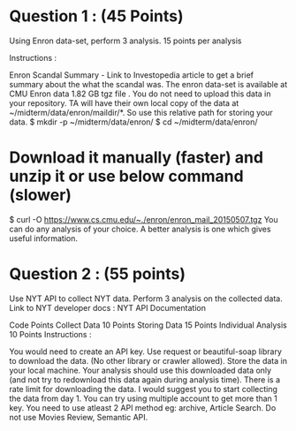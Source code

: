 
# Question 1 : (45 Points)

Using Enron data-set, perform 3 analysis.
15 points per analysis

Instructions :

Enron Scandal Summary - Link to Investopedia article to get a brief summary about the what the scandal was.
The enron data-set is available at CMU Enron data 1.82 GB tgz file .
You do not need to upload this data in your repository. TA will have their own local copy of the data at ~/midterm/data/enron/maildir/*. So use this relative path for storing your data.
$ mkdir -p ~/midterm/data/enron/
$ cd ~/midterm/data/enron/
# Download it manually (faster) and unzip it or use below command (slower)
$ curl -O https://www.cs.cmu.edu/~./enron/enron_mail_20150507.tgz
You can do any analysis of your choice. A better analysis is one which gives useful information.



# Question 2 : (55 points)

Use NYT API to collect NYT data. Perform 3 analysis on the collected data.
Link to NYT developer docs : NYT API Documentation

Code	Points
Collect Data	10 Points
Storing Data	15 Points
Individual Analysis	10 Points
Instructions :

You would need to create an API key.
Use request or beautiful-soap library to download the data. (No other library or crawler allowed).
Store the data in your local machine.
Your analysis should use this downloaded data only (and not try to redownload this data again during analysis time).
There is a rate limit for downloading the data. I would suggest you to start collecting the data from day 1. You can try using multiple account to get more than 1 key.
You need to use atleast 2 API method eg: archive, Article Search. Do not use Movies Review, Semantic API.
